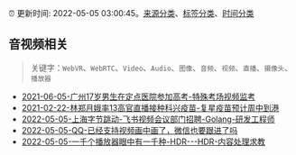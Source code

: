 :alarm_clock: 更新时间: 2022-05-05 03:00:45。[来源分类](../README.md)、[标签分类](../TAGS.md)、[时间分类](../TIMELINE.md)

## 音视频相关


> 关键字：`WebVR`、`WebRTC`、`Video`、`Audio`、`图像`、`音频`、`视频`、`直播`、`摄像头`、`播放器`



- [2021-06-05-广州17岁男生在定点医院参加高考-特殊考场视频监考](https://m.caixin.com/m/2021-06-05/101723418.html) 
- [2021-02-22-林郑月娥率13高官直播接种科兴疫苗-复星疫苗预计周中到港](https://m.caixin.com/m/2021-02-22/101665724.html) 
- [2022-05-05-上海字节跳动-飞书视频会议部门招聘-Golang-研发工程师](https://www.v2ex.com/t/850887) 
- [2022-05-05-QQ-已经支持视频画中画了，微信也要跟进了吗](https://www.v2ex.com/t/850881) 
- [2022-05-05-一千个播放器眼中有一千种-HDR---HDR-内容处理求教](https://www.v2ex.com/t/850866) 